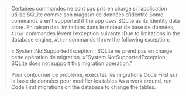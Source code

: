 > <span data-ttu-id="1080a-101">Certaines commandes ne sont pas pris en charge si l’application utilise SQLite comme son magasin de données d’identité.</span><span class="sxs-lookup"><span data-stu-id="1080a-101">Some commands aren't supported if the app uses SQLite as its Identity data store.</span></span> <span data-ttu-id="1080a-102">En raison des limitations dans le moteur de base de données, `Alter` commandes lèvent l’exception suivante :</span><span class="sxs-lookup"><span data-stu-id="1080a-102">Due to limitations in the database engine, `Alter` commands throw the following exception:</span></span>
>
> <span data-ttu-id="1080a-103">« System.NotSupportedException : SQLite ne prend pas en charge cette opération de migration. »</span><span class="sxs-lookup"><span data-stu-id="1080a-103">"System.NotSupportedException: SQLite does not support this migration operation."</span></span> 
>
> <span data-ttu-id="1080a-104">Pour contourner ce problème, exécutez les migrations Code First sur la base de données pour modifier les tables.</span><span class="sxs-lookup"><span data-stu-id="1080a-104">As a work around, run Code First migrations on the database to change the tables.</span></span>
